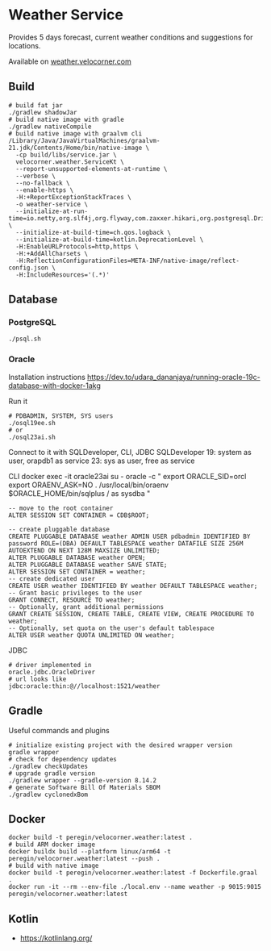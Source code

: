 # Weather Service
Provides 5 days forecast, current weather conditions and suggestions for locations.

Available on [weather.velocorner.com](https://weather.velocorner.com)


## Build
```shell
# build fat jar
./gradlew shadowJar
# build native image with gradle
./gradlew nativeCompile
# build native image with graalvm cli
/Library/Java/JavaVirtualMachines/graalvm-21.jdk/Contents/Home/bin/native-image \
  -cp build/libs/service.jar \
  velocorner.weather.ServiceKt \
  --report-unsupported-elements-at-runtime \
  --verbose \
  --no-fallback \
  --enable-https \
  -H:+ReportExceptionStackTraces \
  -o weather-service \
  --initialize-at-run-time=io.netty,org.slf4j,org.flyway,com.zaxxer.hikari,org.postgresql.Driver,oracle.jdbc.OracleDriver \
  --initialize-at-build-time=ch.qos.logback \
  --initialize-at-build-time=kotlin.DeprecationLevel \
  -H:EnableURLProtocols=http,https \
  -H:+AddAllCharsets \
  -H:ReflectionConfigurationFiles=META-INF/native-image/reflect-config.json \
  -H:IncludeResources='(.*)'
```

## Database
### PostgreSQL
```shell
./psql.sh
```
### Oracle
Installation instructions
https://dev.to/udara_dananjaya/running-oracle-19c-database-with-docker-1akg

Run it
```shell
# PDBADMIN, SYSTEM, SYS users
./osql19ee.sh
# or 
./osql23ai.sh
```

Connect to it with SQLDeveloper, CLI, JDBC
SQLDeveloper
19: system as user, orapdb1 as service
23: sys as user, free as service

CLI
docker exec -it oracle23ai su - oracle -c "
export ORACLE_SID=orcl
export ORAENV_ASK=NO
. /usr/local/bin/oraenv
\$ORACLE_HOME/bin/sqlplus / as sysdba
"

```shell
-- move to the root container 
ALTER SESSION SET CONTAINER = CDB$ROOT;

-- create pluggable database
CREATE PLUGGABLE DATABASE weather ADMIN USER pdbadmin IDENTIFIED BY password ROLE=(DBA) DEFAULT TABLESPACE weather DATAFILE SIZE 256M AUTOEXTEND ON NEXT 128M MAXSIZE UNLIMITED;
ALTER PLUGGABLE DATABASE weather OPEN;
ALTER PLUGGABLE DATABASE weather SAVE STATE;
ALTER SESSION SET CONTAINER = weather;
-- create dedicated user
CREATE USER weather IDENTIFIED BY weather DEFAULT TABLESPACE weather;
-- Grant basic privileges to the user
GRANT CONNECT, RESOURCE TO weather;
-- Optionally, grant additional permissions
GRANT CREATE SESSION, CREATE TABLE, CREATE VIEW, CREATE PROCEDURE TO weather;
-- Optionally, set quota on the user's default tablespace
ALTER USER weather QUOTA UNLIMITED ON weather;
```
JDBC
```shell
# driver implemented in
oracle.jdbc.OracleDriver
# url looks like
jdbc:oracle:thin:@//localhost:1521/weather
```

## Gradle
Useful commands and plugins
```shell
# initialize existing project with the desired wrapper version
gradle wrapper
# check for dependency updates
./gradlew checkUpdates
# upgrade gradle version
./gradlew wrapper --gradle-version 8.14.2
# generate Software Bill Of Materials SBOM
./gradlew cyclonedxBom
```

## Docker
```shell
docker build -t peregin/velocorner.weather:latest .
# build ARM docker image
docker buildx build --platform linux/arm64 -t peregin/velocorner.weather:latest --push .
# build with native image
docker build -t peregin/velocorner.weather:latest -f Dockerfile.graal .
docker run -it --rm --env-file ./local.env --name weather -p 9015:9015 peregin/velocorner.weather:latest
```

## Kotlin
- https://kotlinlang.org/